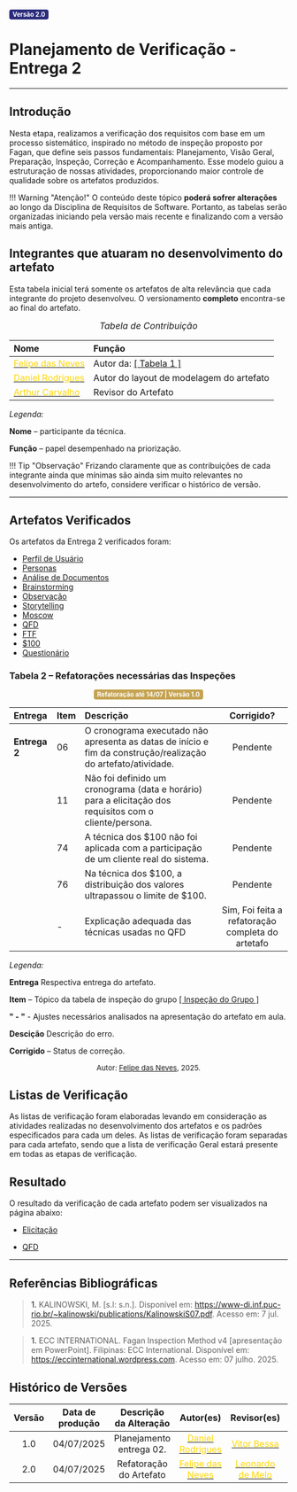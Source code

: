 <span style="background-color:#2c2c7c; color:white; font-size:0.8em; font-weight: bold; padding:2px 6px; border-radius:4px;">Versão 2.0</span>

# Planejamento de Verificação - Entrega 2

---

## Introdução

Nesta etapa, realizamos a verificação dos requisitos com base em um processo sistemático, inspirado no método de inspeção proposto por Fagan, que define seis passos fundamentais: Planejamento, Visão Geral, Preparação, Inspeção, Correção e Acompanhamento. Esse modelo guiou a estruturação de nossas atividades, proporcionando maior controle de qualidade sobre os artefatos produzidos.

!!! Warning "Atenção!"
    O conteúdo deste tópico **poderá sofrer alterações** ao longo da Disciplina de Requisitos de Software. Portanto, as tabelas serão organizadas iniciando pela versão mais recente e finalizando com a versão mais antiga.

## Integrantes que atuaram no desenvolvimento do artefato

Esta tabela inicial terá somente os artefatos de alta relevância que cada integrante do projeto desenvolveu. O versionamento **completo** encontra-se ao final do artefato.

<font size="3"><p style="text-align: center">_Tabela de Contribuição_</p></font>

| Nome | Função |
| :--- | :--- |
| [<span style="color:gold;">Felipe das Neves</span>](https://github.com/repolhudo) | Autor da: [[ Tabela 1 ]](https://requisitos-de-software.github.io/2025.1-CelularSeguro/documento-verificacao/Entregas/Entrega-1/planejamento-entrega1/#tabela-1-refatoracoes-necessarias-das-inspecoes)|
| [<span style="color:gold;">Daniel Rodrigues</span>](https://github.com/zDrNz) | Autor do layout de modelagem do artefato |
| [<span style="color:gold;">Arthur Carvalho</span>](https://github.com/arthurlleite) | Revisor do Artefato |

*Legenda:* 

**Nome** – participante da técnica. 

**Função** – papel desempenhado na priorização. 

!!! Tip "Observação"
    Frizando claramente que as contribuições de cada integrante ainda que mínimas são ainda sim muito relevantes no desenvolvimento do artefo, considere verificar o histórico de versão. 

---

## Artefatos Verificados

Os artefatos da Entrega 2 verificados foram:

- <a href = https://requisitos-de-software.github.io/2025.1-CelularSeguro/documento-elicitacao/PerfilUsuario> Perfil de Usuário </a>
- <a href = https://requisitos-de-software.github.io/2025.1-CelularSeguro/documento-elicitacao/Personas> Personas</a>
- <a href = https://requisitos-de-software.github.io/2025.1-CelularSeguro/documento-elicitacao/AnalisedeDocumentos> Análise de Documentos</a>
- <a href = https://requisitos-de-software.github.io/2025.1-CelularSeguro/documento-elicitacao/Brainstorming> Brainstorming</a>
- <a href = https://requisitos-de-software.github.io/2025.1-CelularSeguro/documento-elicitacao/Observacao> Observação</a>
- <a href = https://requisitos-de-software.github.io/2025.1-CelularSeguro/documento-elicitacao/Storytelling> Storytelling</a>
- <a href = https://requisitos-de-software.github.io/2025.1-CelularSeguro/documento-elicitacao/MoSCoW> Moscow</a>
- <a href = https://requisitos-de-software.github.io/2025.1-CelularSeguro/documento-elicitacao/QFD> QFD</a>
- <a href = https://requisitos-de-software.github.io/2025.1-CelularSeguro/documento-elicitacao/FirstThingFirst> FTF</a>
- <a href = https://requisitos-de-software.github.io/2025.1-CelularSeguro/documento-elicitacao/100> $100</a>
- <a href = https://requisitos-de-software.github.io/2025.1-CelularSeguro/documento-elicitacao/Questionario> Questionário</a>

### Tabela 2 – Refatorações necessárias das Inspeções

<center>
  <span style="background-color:#c5a352; color:white; font-size:0.8em; font-weight: bold; padding:2px 6px; border-radius:4px;"> Refatoração até 14/07 | Versão 1.0</span>
</center>

| Entrega | Item | Descrição | Corrigido? |
| :--- | :--- | :--- | :---: |
| **Entrega 2** | 06 | O cronograma executado não apresenta as datas de início e fim da construção/realização do artefato/atividade. | Pendente |
| | 11 | Não foi definido um cronograma (data e horário) para a elicitação dos requisitos com o cliente/persona. | Pendente | 
|  | 74 | A técnica dos $100 não foi aplicada com a participação de um cliente real do sistema. | Pendente |
|  | 76 | Na técnica dos $100, a distribuição dos valores ultrapassou o limite de $100. | Pendente |
|  | - | Explicação adequada das técnicas usadas no QFD | Sim, Foi feita a refatoração completa do artetafo |

*Legenda:* 

**Entrega** Respectiva entrega do artefato. 

**Item** – Tópico da tabela de inspeção do grupo [[ Inspeção do Grupo ]](requisitos-de-software.github.io/2025.1-CelularSeguro/documento-inspecao/grupo/documento_inspecao_grupo/#1-introducao) 

**" - "** - Ajustes necessários analisados na apresentação do artefato em aula. 

**Descição** Descrição do erro.

**Corrigido** – Status de correção.

<font size="2"><p style="text-align: center">Autor: [Felipe das Neves](https://github.com/FelipeFreire-gf), 2025.</p></font>



## Listas de Verificação

As listas de verificação foram elaboradas levando em consideração as atividades realizadas no desenvolvimento dos artefatos e os padrões especificados para cada um deles. As listas de verificação foram separadas para cada artefato, sendo que a lista de verificação Geral estará presente em todas as etapas de verificação.

## Resultado

O resultado da verificação de cada artefato podem ser visualizados na página abaixo:

- <a href = https://requisitos-de-software.github.io/2025.1-CelularSeguro/documento-verificacao/Entregas/Entrega-2/documento-verificacao-grupo2>Elicitação</a>

- <a href = https://requisitos-de-software.github.io/2025.1-CelularSeguro/documento-elicitacao/QFD> QFD </a>

---

## Referências Bibliográficas

> <a id="RF1">1.</a> KALINOWSKI, M. [s.l: s.n.]. Disponível em: <https://www-di.inf.puc-rio.br/~kalinowski/publications/KalinowskiS07.pdf>. Acesso em: 7 jul. 2025.

> <a id="RF1">1.</a> ECC INTERNATIONAL. Fagan Inspection Method v4 [apresentação em PowerPoint]. Filipinas: ECC International. Disponível em: <https://eccinternational.wordpress.com>. Acesso em: 07 julho. 2025.


## Histórico de Versões 

| Versão | Data de produção   | Descrição da Alteração                               | Autor(es)             | Revisor(es)      |Data de Revisão |
| :----: | :----------------: | :--------------------------------------------------: | :-------------------: | :-------------:  |  :-----------: |
| 1.0  | 04/07/2025 | Planejamento entrega 02.  | [<span style="color:gold;">Daniel Rodrigues</span>](https://github.com/zDrNz)| [<span style="color:gold;">Vitor Bessa</span>](https://github.com/Bessazs) | 04/07/2025|
| 2.0  | 04/07/2025 | Refatoração do Artefato  | [<span style="color:gold;">Felipe das Neves</span>](https://github.com/FelipeFreire-gf)| [<span style="color:gold;">Leonardo de Melo</span>](https://github.com/Bessazs) | 04/07/2025|